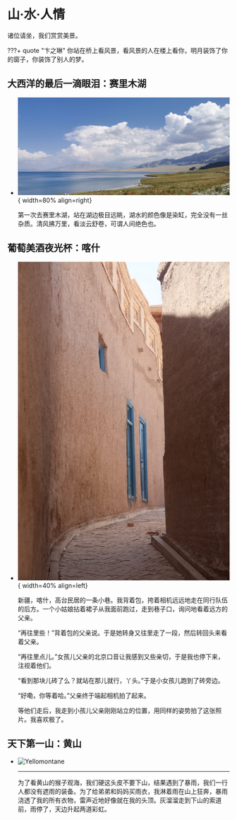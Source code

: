 # 山·水·人情

诸位请坐，我们赏赏美景。

???+ quote "卞之琳"
    你站在桥上看风景，看风景的人在楼上看你，明月装饰了你的窗子，你装饰了别人的梦。

## 大西洋的最后一滴眼泪：赛里木湖

<div class="grid cards" markdown>

- ![Sayram](./sailimu.jpg){ width=80% align=right}

    第一次去赛里木湖，站在湖边极目远眺，湖水的颜色像是染缸，完全没有一丝杂质。清风拂万里，看淡云舒卷，可谓人间绝色也。

</div>

## 葡萄美酒夜光杯：喀什

<div class="grid cards" markdown>

- ![Qeshqer](./kashi.jpeg){ width=40% align=left}
    
    新疆，喀什，高台民居的一条小巷。我背着包，挎着相机远远地走在同行队伍的后方。一个小姑娘拈着裙子从我面前跑过，走到巷子口，询问地看着远方的父亲。
    
    “再往里些！”背着包的父亲说。于是她转身又往里走了一段，然后转回头来看着父亲。

    “再往里点儿。”女孩儿父亲的北京口音让我感到又些亲切，于是我也停下来，注视着他们。

    “看到那块儿砖了么？就站在那儿就行，丫头。”于是小女孩儿跑到了砖旁边。

    “好嘞，你等着哈。”父亲终于端起相机拍了起来。

    等他们走后，我走到小孩儿父亲刚刚站立的位置，用同样的姿势拍了这张照片。我喜欢极了。

</div>

## 天下第一山：黄山

<div class="grid cards" markdown>

- ![Yellomontane](./yellomontane.png)

    ---

    为了看黄山的猴子观海，我们硬这头皮不要下山，结果遇到了暴雨，我们一行人都没有遮雨的装备。为了给弟弟和妈妈买雨衣，我淋着雨在山上狂奔，暴雨浇透了我的所有衣物，雷声近地好像就在我的头顶。灰溜溜走到下山的索道前，雨停了，天边升起两道彩虹。

</div>